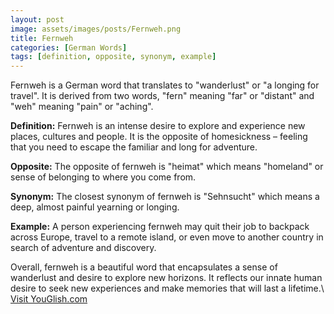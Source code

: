 ```yaml
---
layout: post
image: assets/images/posts/Fernweh.png
title: Fernweh
categories: [German Words]
tags: [definition, opposite, synonym, example]
---
```


Fernweh is a German word that translates to "wanderlust" or "a longing for travel". It is derived from two words, "fern" meaning "far" or "distant" and "weh" meaning "pain" or "aching".

**Definition:** Fernweh is an intense desire to explore and experience new places, cultures and people. It is the opposite of homesickness – feeling that you need to escape the familiar and long for adventure.

**Opposite:** The opposite of fernweh is "heimat" which means "homeland" or sense of belonging to where you come from.

**Synonym:** The closest synonym of fernweh is "Sehnsucht" which means a deep, almost painful yearning or longing.

**Example:** A person experiencing fernweh may quit their job to backpack across Europe, travel to a remote island, or even move to another country in search of adventure and discovery.

Overall, fernweh is a beautiful word that encapsulates a sense of wanderlust and desire to explore new horizons. It reflects our innate human desire to seek new experiences and make memories that will last a lifetime.\ <a id="yg-widget-0" class="youglish-widget" data-query="Fernweh" data-lang="german" data-components="8412" data-auto-start="0" data-bkg-color="theme_light" data-title="How%20to%20pronounce%20Fernweh%20in%20German"  rel="nofollow" href="https://youglish.com">Visit YouGlish.com</a><script async src="https://youglish.com/public/emb/widget.js" charset="utf-8"></script>